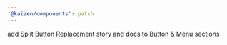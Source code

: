 ```yaml
---
'@kaizen/components': patch
---
```


add Split Button Replacement story and docs to Button & Menu sections
